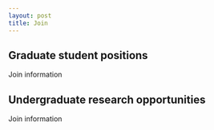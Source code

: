 ```yaml
---
layout: post
title: Join
---
```


## Graduate student positions 

Join information

## Undergraduate research opportunities

Join information
